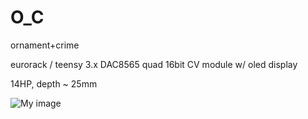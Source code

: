 O_C
===

ornament+crime


eurorack / teensy 3.x DAC8565 quad 16bit CV module w/ oled display

14HP, depth ~ 25mm


![My image](https://farm4.staticflickr.com/3839/14864561372_75ea1f4a33_z.jpg)


